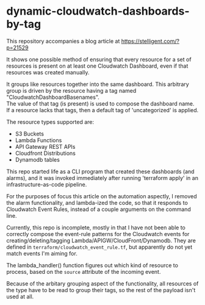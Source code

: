 # dynamic-cloudwatch-dashboards-by-tag

This repository accompanies a blog article at https://stelligent.com/?p=21529

It shows one possible method of ensuring that every resource for a set of resources is present on at least one Cloudwatch Dashboard, even if that resources was created manually.

It groups like resources together into the same dashboard.
This arbitrary group is driven by the resource having a tag named "CloudwatchDashboardBasenames".  
The value of that tag (is present) is used to compose the dashboard name.
If a resource lacks that tags, then a default tag of 'uncategorized' is applied.  

The resource types supported are:
 * S3 Buckets
 * Lambda Functions
 * API Gateway REST APIs
 * Cloudfront Distributions
 * Dynamodb tables

This repo started life as a CLI program that created these dashboards (and alarms), and it was invoked immediately after running 'terraform apply' in an infrastructure-as-code pipeline.

For the purposes of focus this article on the automation aspectly, I removed the alarm functionality, and lambda-ized the code, so that it responds to Cloudwatch Event Rules, instead of a couple arguments on the command line.

Currently, this repo is incomplete, mostly in that I have not been able to correctly compose the event-rule patterns for the Cloudwatch events for creating/deleting/tagging Lambda/APIGW/CloudFront/Dynamodb. They are defined in `terraform/cloudwatch_event_rule.tf`, but apparently do not yet match events I'm aiming for.

The lambda_handler() function figures out which kind of resource to process, based on the `source` attribute of the incoming event. 

Because of the arbitary grouping aspect of the functionality, all resources of the type have to be read to group their tags, so the rest of the payload isn't used at all.

